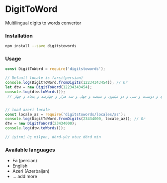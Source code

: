 # DigitToWord
Multilingual digits to words convertor

### Installation
```bash
npm install --save digitstowords
```

### Usage
```js
const DigitToWord = require('digitstowords');

// Default locale is farsi(persian)
console.log(DigitToWord.fromDigits(12234343454)); // Or 
let dtw = new DigitToWord(12234343454);
console.log(dtw.toWords());
 // دوازده میلیارد و دویست و سی و دو میلیون و سیصد و چهل و سه هزار و چهارصد و پنجاه و چهار


// load azeri locale
const locale_az = require('digitstowords/locales/az');
console.log(DigitToWord.fromDigits(23434000, locale_az)); // Or 
dtw = new DigitToWord(23434000);
console.log(dtw.toWords());

// iyirmi üç milyon, dörd-yüz otuz dörd min

```

### Available languages
- Fa (persian)
- English
- Azeri (Azerbaijan)
- ... add more
